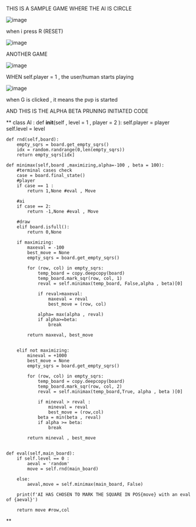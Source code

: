 THIS IS A SAMPLE GAME WHERE THE AI IS CIRCLE 

![image](https://github.com/user-attachments/assets/ec074965-2d28-442b-bcc2-44ed6db0c80e)

when i press R (RESET)

![image](https://github.com/user-attachments/assets/0613f371-0537-4622-a714-694b8f72ed85)

ANOTHER GAME

![image](https://github.com/user-attachments/assets/1a572483-1cdf-4930-99b0-7166cc81fb43)

WHEN self.player = 1 , the user/human starts playing 

![image](https://github.com/user-attachments/assets/62785557-60c4-44e5-b2f0-a18d62bb990b)

when G is clicked , it means the pvp is started 

AND THIS IS THE ALPHA BETA PRUNING INITIATED CODE 

**
class AI :
    def __init__(self , level = 1 , player = 2 ):
        self.player = player
        self.level = level

    def rnd(self,board):
        empty_sqrs = board.get_empty_sqrs()
        idx = random.randrange(0,len(empty_sqrs))
        return empty_sqrs[idx]

    def minimax(self,board ,maximizing,alpha=-100 , beta = 100):
        #terminal cases check
        case = board.final_state()
        #player
        if case == 1 :
            return 1,None #eval , Move

        #ai
        if case == 2:
            return -1,None #eval , Move

        #draw
        elif board.isfull():
            return 0,None

        if maximizing:
            maxeval = -100
            best_move = None
            empty_sqrs = board.get_empty_sqrs()

            for (row, col) in empty_sqrs:
                temp_board = copy.deepcopy(board)
                temp_board.mark_sqr(row, col, 1)
                reval = self.minimax(temp_board, False,alpha , beta)[0]

                if reval>maxeval:
                    maxeval = reval
                    best_move = (row, col)

                alpha= max(alpha , reval)
                if alpha>=beta:
                    break

            return maxeval, best_move


        elif not maximizing:
            mineval = +1000
            best_move = None
            empty_sqrs = board.get_empty_sqrs()

            for (row, col) in empty_sqrs:
                temp_board = copy.deepcopy(board)
                temp_board.mark_sqr(row, col, 2)
                reval = self.minimax(temp_board,True, alpha , beta )[0]

                if mineval > reval :
                    mineval = reval
                    best_move = (row,col)
                beta = min(beta , reval)
                if alpha >= beta:
                    break

            return mineval , best_move


    def eval(self,main_board):
        if self.level == 0 :
            aeval = 'random'
            move = self.rnd(main_board)

        else:
            aeval,move = self.minimax(main_board, False)

        print(f'AI HAS CHOSEN TO MARK THE SQUARE IN POS{move} with an eval of {aeval}')

        return move #row,col
**

